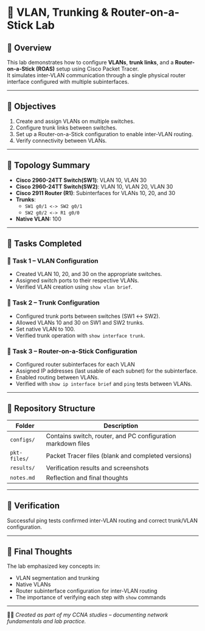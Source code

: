 # 🧩 VLAN, Trunking & Router-on-a-Stick Lab

## 📘 Overview
This lab demonstrates how to configure **VLANs**, **trunk links**, and a **Router-on-a-Stick (ROAS)** setup using Cisco Packet Tracer.  
It simulates inter-VLAN communication through a single physical router interface configured with multiple subinterfaces.

---

## 🎯 Objectives
1. Create and assign VLANs on multiple switches.  
2. Configure trunk links between switches.  
3. Set up a Router-on-a-Stick configuration to enable inter-VLAN routing.  
4. Verify connectivity between VLANs.

---

## 🧠 Topology Summary
- **Cisco 2960-24TT Switch(SW1)**: VLAN 10, VLAN 30  
- **Cisco 2960-24TT Switch(SW2)**: VLAN 10, VLAN 20, VLAN 30  
- **Cisco 2911 Router (R1)**: Subinterfaces for VLANs 10, 20, and 30  
- **Trunks**:  
  - `SW1 g0/1 <-> SW2 g0/1`  
  - `SW2 g0/2 <-> R1 g0/0`  
- **Native VLAN:** 100  

---

## 🧰 Tasks Completed
### 🪪 Task 1 – VLAN Configuration
- Created VLAN 10, 20, and 30 on the appropriate switches.  
- Assigned switch ports to their respective VLANs.  
- Verified VLAN creation using `show vlan brief`.

### 🌉 Task 2 – Trunk Configuration
- Configured trunk ports between switches (SW1 ↔ SW2).  
- Allowed VLANs 10 and 30 on SW1 and SW2 trunks.  
- Set native VLAN to 100.  
- Verified trunk operation with `show interface trunk`.

### 🧮 Task 3 – Router-on-a-Stick Configuration
- Configured router subinterfaces for each VLAN  
- Assigned IP addresses (last usable of each subnet) for the subinterface.  
- Enabled routing between VLANs.  
- Verified with `show ip interface brief` and `ping` tests between VLANs.

---

## 📂 Repository Structure
| Folder | Description |
|--------|--------------|
| `configs/` | Contains switch, router, and PC configuration markdown files |
| `pkt-files/` | Packet Tracer files (blank and completed versions) |
| `results/` | Verification results and screenshots |
| `notes.md` | Reflection and final thoughts |

---

## 🧾 Verification
Successful ping tests confirmed inter-VLAN routing and correct trunk/VLAN configuration.

---

## 🏁 Final Thoughts
The lab emphasized key concepts in:
- VLAN segmentation and trunking  
- Native VLANs  
- Router subinterface configuration for inter-VLAN routing  
- The importance of verifying each step with `show` commands  

---

🧑‍💻 *Created as part of my CCNA studies – documenting network fundamentals and lab practice.*

